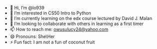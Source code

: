 - 👋 Hi, I’m @lo939
- 👀 I’m interested in CS50 Intro to Python
- 🌱 I’m currently learning on the edx course lectured by David J. Malan
- 💞️ I’m looking to collaborate with others in learning as a first timer
- 📫 How to reach me: owusulucy24@yahoo.com
- 😄 Pronouns: She\Her
- ⚡ Fun fact: I am not a fun of coconut fruit 

<!---
lo939/lo939 is a ✨ special ✨ repository because its `README.md` (this file) appears on your GitHub profile.
You can click the Preview link to take a look at your changes.
--->
